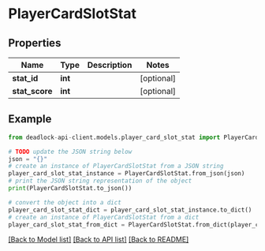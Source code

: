 # PlayerCardSlotStat


## Properties

Name | Type | Description | Notes
------------ | ------------- | ------------- | -------------
**stat_id** | **int** |  | [optional] 
**stat_score** | **int** |  | [optional] 

## Example

```python
from deadlock-api-client.models.player_card_slot_stat import PlayerCardSlotStat

# TODO update the JSON string below
json = "{}"
# create an instance of PlayerCardSlotStat from a JSON string
player_card_slot_stat_instance = PlayerCardSlotStat.from_json(json)
# print the JSON string representation of the object
print(PlayerCardSlotStat.to_json())

# convert the object into a dict
player_card_slot_stat_dict = player_card_slot_stat_instance.to_dict()
# create an instance of PlayerCardSlotStat from a dict
player_card_slot_stat_from_dict = PlayerCardSlotStat.from_dict(player_card_slot_stat_dict)
```
[[Back to Model list]](../README.md#documentation-for-models) [[Back to API list]](../README.md#documentation-for-api-endpoints) [[Back to README]](../README.md)


